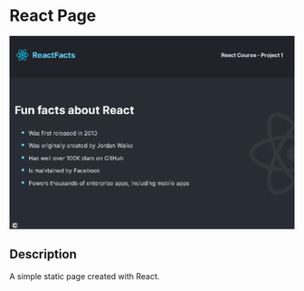 # React Page

![Local Image](images/react-page.PNG)

## Description

A simple static page created with React.
